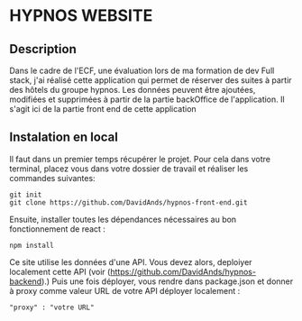 # HYPNOS WEBSITE

## Description
Dans le cadre de l'ECF, une évaluation lors de ma formation de dev Full stack, j'ai réalisé cette application qui permet de réserver des suites à partir des hôtels du groupe hypnos. 
Les données peuvent être ajoutées, modifiées et supprimées à partir de la partie backOffice de l'application.
Il s'agit ici de la partie front end de cette application

## Instalation en local

Il faut dans un premier temps récupérer le projet. Pour cela dans votre terminal, placez vous dans votre dossier de travail et réaliser les commandes suivantes: 

```
git init
git clone https://github.com/DavidAnds/hypnos-front-end.git

```

Ensuite, installer toutes les dépendances nécessaires au bon fonctionnement de react :

```
npm install

```
Ce site utilise les données d'une API.
Vous devez alors, deploiyer localement cette API (voir (https://github.com/DavidAnds/hypnos-backend).)
Puis une fois déployer, vous rendre dans package.json et donner à proxy comme valeur URL de votre API déployer localement :

```
"proxy" : "votre URL"

```